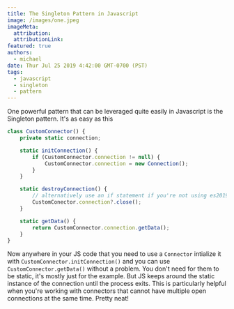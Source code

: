 ```yaml
---
title: The Singleton Pattern in Javascript
image: /images/one.jpeg
imageMeta:
  attribution:
  attributionLink:
featured: true
authors:
  - michael
date: Thur Jul 25 2019 4:42:00 GMT-0700 (PST)
tags:
  - javascript
  - singleton
  - pattern
---
```


One powerful pattern that can be leveraged quite easily in Javascript is the Singleton pattern. It's as easy as this

```js
class CustomConnector() {
    private static connection;

    static initConnection() {
        if (CustomConnector.connection != null) {
            CustomConnector.connection = new Connection();
        }
    }

    static destroyConnection() {
        // alternatively use an if statement if you're not using es2019
        CustomConector.connection?.close();
    }

    static getData() {
        return CustomConnector.connection.getData();
    }
}
```

Now anywhere in your JS code that you need to use a `Connector` intialize it with `CustomConnector.initConnection()` and you can use `CustomConnector.getData()` without a problem. You don't need for them to be static, it's mostly just for the example. But JS keeps around the static instance of the connection until the process exits. This is particularly helpful when you're working with connectors that cannot have multiple open connections at the same time. Pretty neat!

